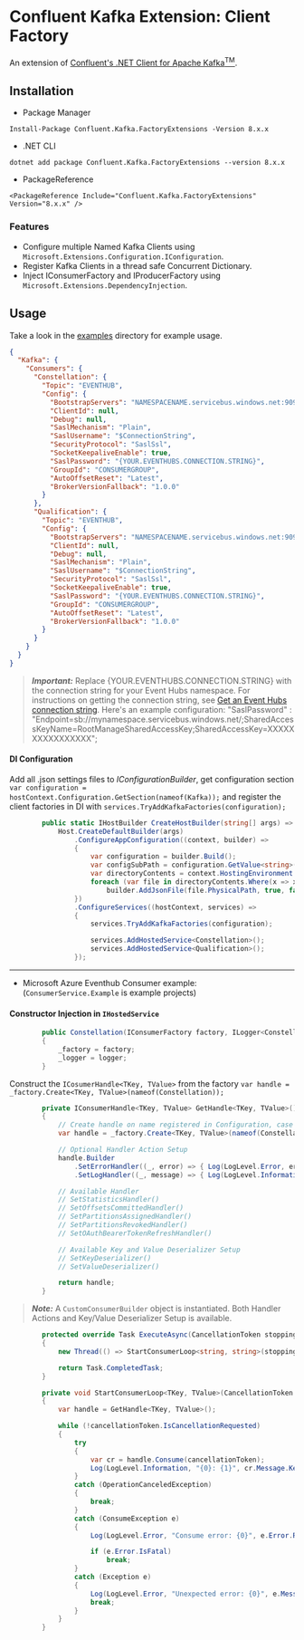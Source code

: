 # Confluent Kafka Extension: Client Factory
An extension of [Confluent's .NET Client for Apache Kafka<sup>TM</sup>](https://github.com/confluentinc/confluent-kafka-dotnet).

## Installation

* Package Manager
```
Install-Package Confluent.Kafka.FactoryExtensions -Version 8.x.x
```

* .NET CLI
```
dotnet add package Confluent.Kafka.FactoryExtensions --version 8.x.x
```

* PackageReference
```
<PackageReference Include="Confluent.Kafka.FactoryExtensions" Version="8.x.x" />
```

### Features
* Configure multiple Named Kafka Clients using `Microsoft.Extensions.Configuration.IConfiguration`.
* Register Kafka Clients in a thread safe Concurrent Dictionary.
* Inject IConsumerFactory and IProducerFactory using `Microsoft.Extensions.DependencyInjection`.

## Usage

Take a look in the [examples](examples) directory for example usage.

```json
{
  "Kafka": {
    "Consumers": {
      "Constellation": {
        "Topic": "EVENTHUB",
        "Config": {
          "BootstrapServers": "NAMESPACENAME.servicebus.windows.net:9093",
          "ClientId": null,
          "Debug": null,
          "SaslMechanism": "Plain",
          "SaslUsername": "$ConnectionString",
          "SecurityProtocol": "SaslSsl",
          "SocketKeepaliveEnable": true,
          "SaslPassword": "{YOUR.EVENTHUBS.CONNECTION.STRING}",
          "GroupId": "CONSUMERGROUP",
          "AutoOffsetReset": "Latest",
          "BrokerVersionFallback": "1.0.0"
        }
      },
      "Qualification": {
        "Topic": "EVENTHUB",
        "Config": {
          "BootstrapServers": "NAMESPACENAME.servicebus.windows.net:9093",
          "ClientId": null,
          "Debug": null,
          "SaslMechanism": "Plain",
          "SaslUsername": "$ConnectionString",
          "SecurityProtocol": "SaslSsl",
          "SocketKeepaliveEnable": true,
          "SaslPassword": "{YOUR.EVENTHUBS.CONNECTION.STRING}",
          "GroupId": "CONSUMERGROUP",
          "AutoOffsetReset": "Latest",
          "BrokerVersionFallback": "1.0.0"
        }
      }
    }
  }
}

```
> **_Important:_**  Replace {YOUR.EVENTHUBS.CONNECTION.STRING} with the connection string for your Event Hubs namespace.
> For instructions on getting the connection string,
> see [Get an Event Hubs connection string](https://docs.microsoft.com/en-us/azure/event-hubs/event-hubs-get-connection-string).
> Here's an example configuration:
> "SaslPassword" : "Endpoint=sb://mynamespace.servicebus.windows.net/;SharedAccessKeyName=RootManageSharedAccessKey;SharedAccessKey=XXXXXXXXXXXXXXXX";

#### DI Configuration
Add all .json settings files to *IConfigurationBuilder*,
get configuration section `var configuration = hostContext.Configuration.GetSection(nameof(Kafka));`
and register the client factories in DI with `services.TryAddKafkaFactories(configuration);`
```c#
        public static IHostBuilder CreateHostBuilder(string[] args) =>
            Host.CreateDefaultBuilder(args)
                .ConfigureAppConfiguration((context, builder) =>
                {
                    var configuration = builder.Build();
                    var configSubPath = configuration.GetValue<string>("CONFIG_SUB_PATH");
                    var directoryContents = context.HostingEnvironment.ContentRootFileProvider.GetDirectoryContents(configSubPath);
                    foreach (var file in directoryContents.Where(x => x.Name.EndsWith(".json")))
                        builder.AddJsonFile(file.PhysicalPath, true, false);
                })
                .ConfigureServices((hostContext, services) =>
                {
                    services.TryAddKafkaFactories(configuration);

                    services.AddHostedService<Constellation>();
                    services.AddHostedService<Qualification>();
                });
```
---
* Microsoft Azure Eventhub Consumer example: (`ConsumerService.Example` is example projects)

#### Constructor Injection in `IHostedService`
```c#
        public Constellation(IConsumerFactory factory, ILogger<Constellation> logger)
        {
            _factory = factory;
            _logger = logger;
        }
```

Construct the `ICosumerHandle<TKey, TValue>` from the factory `var handle = _factory.Create<TKey, TValue>(nameof(Constellation));`

```c#
        private IConsumerHandle<TKey, TValue> GetHandle<TKey, TValue>()
        {
            // Create handle on name registered in Configuration, case sensitive
            var handle = _factory.Create<TKey, TValue>(nameof(Constellation));

            // Optional Handler Action Setup
            handle.Builder
                .SetErrorHandler((_, error) => { Log(LogLevel.Error, error.Reason); })
                .SetLogHandler((_, message) => { Log(LogLevel.Information, message.Message); });

            // Available Handler
            // SetStatisticsHandler()
            // SetOffsetsCommittedHandler()
            // SetPartitionsAssignedHandler()
            // SetPartitionsRevokedHandler()
            // SetOAuthBearerTokenRefreshHandler()

            // Available Key and Value Deserializer Setup
            // SetKeyDeserializer()
            // SetValueDeserializer()

            return handle;
        }
```
> **_Note:_** A `CustomConsumerBuilder` object is instantiated. Both Handler Actions
> and Key/Value Deserializer Setup is available.

```c#
        protected override Task ExecuteAsync(CancellationToken stoppingToken)
        {
            new Thread(() => StartConsumerLoop<string, string>(stoppingToken)).Start();

            return Task.CompletedTask;
        }

        private void StartConsumerLoop<TKey, TValue>(CancellationToken cancellationToken)
        {
            var handle = GetHandle<TKey, TValue>();

            while (!cancellationToken.IsCancellationRequested)
            {
                try
                {
                    var cr = handle.Consume(cancellationToken);
                    Log(LogLevel.Information, "{0}: {1}", cr.Message.Key, cr.Message.Value);
                }
                catch (OperationCanceledException)
                {
                    break;
                }
                catch (ConsumeException e)
                {
                    Log(LogLevel.Error, "Consume error: {0}", e.Error.Reason);

                    if (e.Error.IsFatal)
                        break;
                }
                catch (Exception e)
                {
                    Log(LogLevel.Error, "Unexpected error: {0}", e.Message);
                    break;
                }
            }
        }
```
